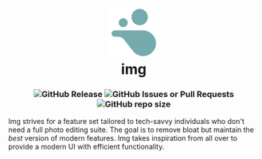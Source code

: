 <h1 align="center">
  <picture><img src="./src-tauri/icons/icon.png" height="100"/></picture>
  <br />
  img
</h1>
<h3 align="center">
  <img alt="GitHub Release" src="https://img.shields.io/github/v/release/nnmarcoo/img?style=for-the-badge&color=%2376ABAE">
  <img alt="GitHub Issues or Pull Requests" src="https://img.shields.io/github/issues/nnmarcoo/img?style=for-the-badge">
  <img alt="GitHub repo size" src="https://img.shields.io/github/repo-size/nnmarcoo/img?style=for-the-badge">
</h3>
<p>Img strives for a feature set tailored to tech-savvy individuals who don't need a full photo editing suite. The goal is to remove bloat but maintain the <i>best</i> version of modern features. Img takes inspiration from all over to provide a modern UI with efficient functionality.
</p>
  
